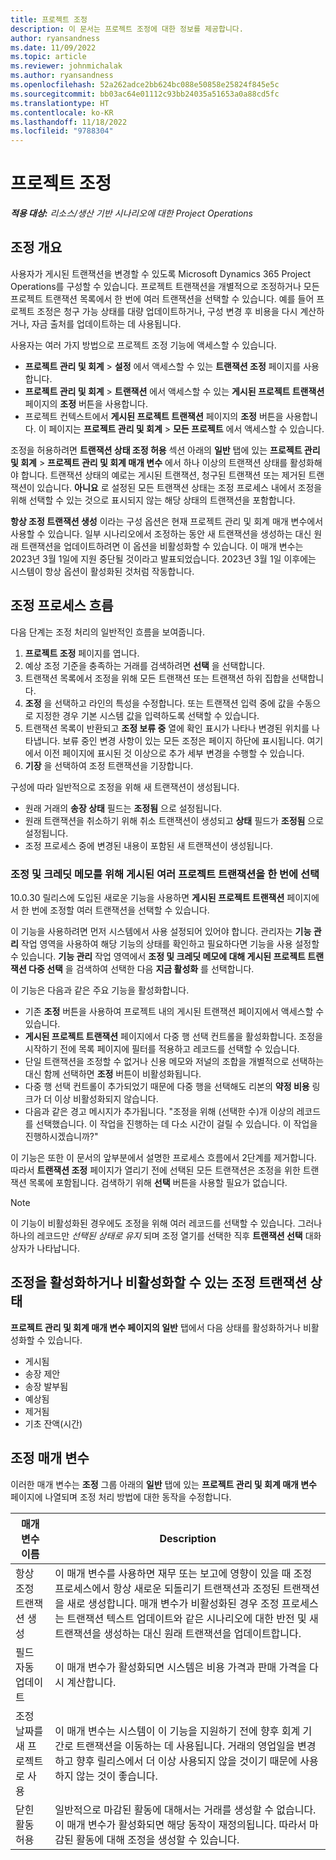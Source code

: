 ```yaml
---
title: 프로젝트 조정
description: 이 문서는 프로젝트 조정에 대한 정보를 제공합니다.
author: ryansandness
ms.date: 11/09/2022
ms.topic: article
ms.reviewer: johnmichalak
ms.author: ryansandness
ms.openlocfilehash: 52a262adce2bb624bc088e50858e25824f845e5c
ms.sourcegitcommit: bb03ac64e01112c93bb24035a51653a0a88cd5fc
ms.translationtype: HT
ms.contentlocale: ko-KR
ms.lasthandoff: 11/18/2022
ms.locfileid: "9788304"
---
```

# <a name="project-adjustments"></a>프로젝트 조정

_**적용 대상:** 리소스/생산 기반 시나리오에 대한 Project Operations_

## <a name="adjustments-overview"></a>조정 개요

사용자가 게시된 트랜잭션을 변경할 수 있도록 Microsoft Dynamics 365 Project Operations를 구성할 수 있습니다. 프로젝트 트랜잭션을 개별적으로 조정하거나 모든 프로젝트 트랜잭션 목록에서 한 번에 여러 트랜잭션을 선택할 수 있습니다. 예를 들어 프로젝트 조정은 청구 가능 상태를 대량 업데이트하거나, 구성 변경 후 비용을 다시 계산하거나, 자금 출처를 업데이트하는 데 사용됩니다.

사용자는 여러 가지 방법으로 프로젝트 조정 기능에 액세스할 수 있습니다.

- **프로젝트 관리 및 회계** \> **설정** 에서 액세스할 수 있는 **트랜잭션 조정** 페이지를 사용합니다.
- **프로젝트 관리 및 회계** \> **트랜잭션** 에서 액세스할 수 있는 **게시된 프로젝트 트랜잭션** 페이지의 **조정** 버튼을 사용합니다.
- 프로젝트 컨텍스트에서 **게시된 프로젝트 트랜잭션** 페이지의 **조정** 버튼을 사용합니다. 이 페이지는 **프로젝트 관리 및 회계** \> **모든 프로젝트** 에서 액세스할 수 있습니다.

조정을 허용하려면 **트랜잭션 상태 조정 허용** 섹션 아래의 **일반** 탭에 있는 **프로젝트 관리 및 회계** \> **프로젝트 관리 및 회계 매개 변수** 에서 하나 이상의 트랜잭션 상태를 활성화해야 합니다. 트랜잭션 상태의 예로는 게시된 트랜잭션, 청구된 트랜잭션 또는 제거된 트랜잭션이 있습니다. **아니요** 로 설정된 모든 트랜잭션 상태는 조정 프로세스 내에서 조정을 위해 선택할 수 있는 것으로 표시되지 않는 해당 상태의 트랜잭션을 포함합니다.

**항상 조정 트랜잭션 생성** 이라는 구성 옵션은 현재 프로젝트 관리 및 회계 매개 변수에서 사용할 수 있습니다. 일부 시나리오에서 조정하는 동안 새 트랜잭션을 생성하는 대신 원래 트랜잭션을 업데이트하려면 이 옵션을 비활성화할 수 있습니다. 이 매개 변수는 2023년 3월 1일에 지원 중단될 것이라고 발표되었습니다. 2023년 3월 1일 이후에는 시스템이 항상 옵션이 활성화된 것처럼 작동합니다.

## <a name="adjustments-process-flow"></a>조정 프로세스 흐름

다음 단계는 조정 처리의 일반적인 흐름을 보여줍니다.

1. **프로젝트 조정** 페이지를 엽니다.
2. 예상 조정 기준을 충족하는 거래를 검색하려면 **선택** 을 선택합니다.
3. 트랜잭션 목록에서 조정을 위해 모든 트랜잭션 또는 트랜잭션 하위 집합을 선택합니다.
4. **조정** 을 선택하고 라인의 특성을 수정합니다. 또는 트랜잭션 입력 중에 값을 수동으로 지정한 경우 기본 시스템 값을 입력하도록 선택할 수 있습니다.
5. 트랜잭션 목록이 반환되고 **조정 보류 중** 열에 확인 표시가 나타나 변경된 위치를 나타냅니다. 보류 중인 변경 사항이 있는 모든 조정은 페이지 하단에 표시됩니다. 여기에서 이전 페이지에 표시된 것 이상으로 추가 세부 변경을 수행할 수 있습니다.
6. **기장** 을 선택하여 조정 트랜잭션을 기장합니다.

구성에 따라 일반적으로 조정을 위해 새 트랜잭션이 생성됩니다.

- 원래 거래의 **송장 상태** 필드는 **조정됨** 으로 설정됩니다.
- 원래 트랜잭션을 취소하기 위해 취소 트랜잭션이 생성되고 **상태** 필드가 **조정됨** 으로 설정됩니다.
- 조정 프로세스 중에 변경된 내용이 포함된 새 트랜잭션이 생성됩니다.

### <a name="selecting-multiple-posted-project-transactions-at-a-time-for-adjustments-and-credit-notes"></a>조정 및 크레딧 메모를 위해 게시된 여러 프로젝트 트랜잭션을 한 번에 선택

10.0.30 릴리스에 도입된 새로운 기능을 사용하면 **게시된 프로젝트 트랜잭션** 페이지에서 한 번에 조정할 여러 트랜잭션을 선택할 수 있습니다.

이 기능을 사용하려면 먼저 시스템에서 사용 설정되어 있어야 합니다. 관리자는 **기능 관리** 작업 영역을 사용하여 해당 기능의 상태를 확인하고 필요하다면 기능을 사용 설정할 수 있습니다. **기능 관리** 작업 영역에서 **조정 및 크레딧 메모에 대해 게시된 프로젝트 트랜잭션 다중 선택** 을 검색하여 선택한 다음 **지금 활성화** 를 선택합니다.

이 기능은 다음과 같은 주요 기능을 활성화합니다.

- 기존 **조정** 버튼을 사용하여 프로젝트 내의 게시된 트랜잭션 페이지에서 액세스할 수 있습니다.
- **게시된 프로젝트 트랜잭션** 페이지에서 다중 행 선택 컨트롤을 활성화합니다. 조정을 시작하기 전에 목록 페이지에 필터를 적용하고 레코드를 선택할 수 있습니다.
- 단일 트랜잭션을 조정할 수 없거나 신용 메모와 저널의 조합을 개별적으로 선택하는 대신 함께 선택하면 **조정** 버튼이 비활성화됩니다.
- 다중 행 선택 컨트롤이 추가되었기 때문에 다중 행을 선택해도 리본의 **약정 비용** 링크가 더 이상 비활성화되지 않습니다.
- 다음과 같은 경고 메시지가 추가됩니다. "조정을 위해 (선택한 수)개 이상의 레코드를 선택했습니다. 이 작업을 진행하는 데 다소 시간이 걸릴 수 있습니다. 이 작업을 진행하시겠습니까?"

이 기능은 또한 이 문서의 앞부분에서 설명한 프로세스 흐름에서 2단계를 제거합니다. 따라서 **트랜잭션 조정** 페이지가 열리기 전에 선택된 모든 트랜잭션은 조정을 위한 트랜잭션 목록에 포함됩니다. 검색하기 위해 **선택** 버튼을 사용할 필요가 없습니다.

> [!NOTE] 
> 이 기능이 비활성화된 경우에도 조정을 위해 여러 레코드를 선택할 수 있습니다. 그러나 하나의 레코드만 *선택된 상태로 유지* 되며 조정 열기를 선택한 직후 **트랜잭션 선택** 대화 상자가 나타납니다.

## <a name="adjustment-transaction-statuses-that-can-be-enabled-or-disabled-for-adjustments"></a>조정을 활성화하거나 비활성화할 수 있는 조정 트랜잭션 상태

**프로젝트 관리 및 회계 매개 변수 **페이지의** 일반** 탭에서 다음 상태를 활성화하거나 비활성화할 수 있습니다.

- 게시됨
- 송장 제안
- 송장 발부됨
- 예상됨
- 제거됨
- 기초 잔액(시간)

## <a name="adjustment-parameters"></a>조정 매개 변수

이러한 매개 변수는 **조정** 그룹 아래의 **일반** 탭에 있는 **프로젝트 관리 및 회계 매개 변수** 페이지에 나열되며 조정 처리 방법에 대한 동작을 수정합니다. 

| 매개 변수 이름 | Description |
|----------------|-------------
| 항상 조정 트랜잭션 생성 | 이 매개 변수를 사용하면 재무 또는 보고에 영향이 있을 때 조정 프로세스에서 항상 새로운 되돌리기 트랜잭션과 조정된 트랜잭션을 새로 생성합니다. 매개 변수가 비활성화된 경우 조정 프로세스는 트랜잭션 텍스트 업데이트와 같은 시나리오에 대한 반전 및 새 트랜잭션을 생성하는 대신 원래 트랜잭션을 업데이트합니다. |
| 필드 자동 업데이트 | 이 매개 변수가 활성화되면 시스템은 비용 가격과 판매 가격을 다시 계산합니다. |
| 조정 날짜를 새 프로젝트로 사용 | 이 매개 변수는 시스템이 이 기능을 지원하기 전에 향후 회계 기간로 트랜잭션을 이동하는 데 사용됩니다. 거래의 영업일을 변경하고 향후 릴리스에서 더 이상 사용되지 않을 것이기 때문에 사용하지 않는 것이 좋습니다. |
| 닫힌 활동 허용 | 일반적으로 마감된 활동에 대해서는 거래를 생성할 수 없습니다. 이 매개 변수가 활성화되면 해당 동작이 재정의됩니다. 따라서 마감된 활동에 대해 조정을 생성할 수 있습니다. |
